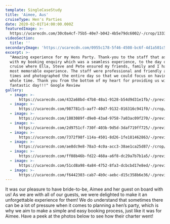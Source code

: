 ```yaml
---
template: SingleCaseStudy
title: 'Aimee, Aus'
cruiseType: Hen's Parties
date: 2020-02-01T14:00:00.000Z
featuredImage: >-
  https://ucarecdn.com/30c0a4cf-75b5-40e7-b042-4b5e79dc6002/-/crop/1333x1332/0,0/-/preview/-/enhance/20/
videoSection:
  title: ''
secondaryImage: 'https://ucarecdn.com/0955c178-5f46-4508-bc6f-4d1a501c5612/'
excerpt: >-
  "Amazing experience for my Hens Party. Thank-you to the staff that assisted
  with my booking enquiry which was a seamless experience, to the day of the
  cruise where Ella, Steve and Pete ensured my friends, family and I had the
  most memorable experience. The staff were professional and friendly at all
  times and photographed the entire day so that we could focus on having fun the
  whole time. Thank you from the bottom of my heart for providing us with such a
  fantastic day!!!" Google Review
gallery:
  - image: >-
      https://ucarecdn.com/432a68bd-47b8-48a1-9128-b54d9d31e1fb/-/preview/-/enhance/35/
  - image: >-
      https://ucarecdn.com/987781c5-aaf7-40d7-9132-016316c941f0/-/crop/1198x1409/0,0/-/preview/-/enhance/14/
  - image: >-
      https://ucarecdn.com/1803089f-d9e0-43ad-9758-7a03ac09f270/-/preview/-/enhance/31/
  - image: >-
      https://ucarecdn.com/2d9751cf-730f-403b-9d5d-3daf719ff725/-/preview/-/enhance/38/
  - image: >-
      https://ucarecdn.com/7372f98f-114a-4501-8d26-1fe181462863/-/preview/-/enhance/45/
  - image: >-
      https://ucarecdn.com/ae8dc9e8-78a3-4c0a-acc3-38ae1ca25d87/-/crop/1333x1796/0,0/-/preview/-/enhance/44/
  - image: >-
      https://ucarecdn.com/ff08b46b-fd22-468a-a6f8-dc29a7b7b1a5/-/preview/-/enhance/42/
  - image: >-
      https://ucarecdn.com/51cd8a98-4a84-4752-8fa3-dcbcbd17e8ed/-/preview/-/enhance/42/
  - image: >-
      https://ucarecdn.com/f6442303-cab7-4b9c-aebc-d15c358b6e36/-/preview/-/enhance/46/
---
```

It was our pleasure to have bride-to-be, Aimee and her guest on board with us! As we are with all of our guests, we were delighted to make it an unforgettable experience for them!  We do understand that sometimes there can be a lot of pressure when it comes to planning a hen’s party, which is why we aim to make a simple and easy booking process, just like it was for Aimee. Have a peek at the photos below to see how their charter went!
